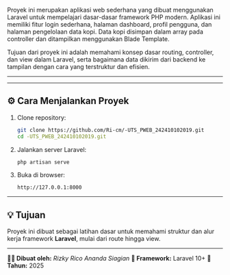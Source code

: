 Proyek ini merupakan aplikasi web sederhana yang dibuat menggunakan Laravel untuk mempelajari dasar-dasar framework PHP modern. Aplikasi ini memiliki fitur login sederhana, halaman dashboard, profil pengguna, dan halaman pengelolaan data kopi. Data kopi disimpan dalam array pada controller dan ditampilkan menggunakan Blade Template.

Tujuan dari proyek ini adalah memahami konsep dasar routing, controller, dan view dalam Laravel, serta bagaimana data dikirim dari backend ke tampilan dengan cara yang terstruktur dan efisien.

---


---

## ⚙️ Cara Menjalankan Proyek
1. Clone repository:
   ```bash
   git clone https://github.com/Ri-cm/-UTS_PWEB_242410102019.git
   cd -UTS_PWEB_242410102019.git


2. Jalankan server Laravel:

   ```bash
   php artisan serve
   ```

3. Buka di browser:

   ```
   http://127.0.0.1:8000
   ```

---

## 💡 Tujuan

Proyek ini dibuat sebagai latihan dasar untuk memahami struktur dan alur kerja framework **Laravel**, mulai dari route hingga view.

---

**🧑‍💻 Dibuat oleh:** *Rizky Rico Ananda Siagian*
**🧱 Framework:** Laravel 10+
**📅 Tahun:** 2025

```


